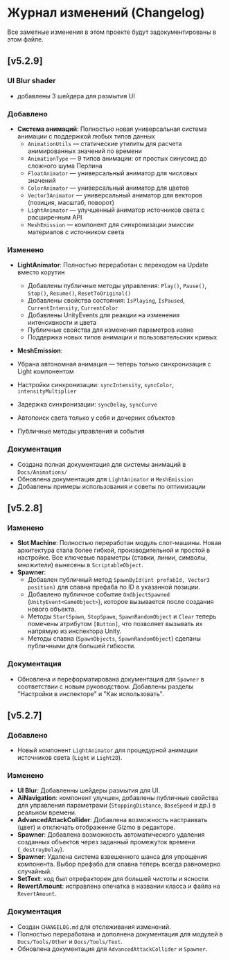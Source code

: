 # Журнал изменений (Changelog)

Все заметные изменения в этом проекте будут задокументированы в этом файле.

## [v5.2.9]

### UI Blur shader
- добавлены 3 шейдера для размытия UI

### Добавлено
- **Система анимаций**: Полностью новая универсальная система анимации с поддержкой любых типов данных
  - `AnimationUtils` — статические утилиты для расчета анимированных значений по времени
  - `AnimationType` — 9 типов анимации: от простых синусоид до сложного шума Перлина
  - `FloatAnimator` — универсальный аниматор для числовых значений
  - `ColorAnimator` — универсальный аниматор для цветов
  - `Vector3Animator` — универсальный аниматор для векторов (позиция, масштаб, поворот)
  - `LightAnimator` — улучшенный аниматор источников света с расширенным API
  - `MeshEmission` — компонент для синхронизации эмиссии материалов с источником света

### Изменено
- **LightAnimator**: Полностью переработан с переходом на Update вместо корутин
  - Добавлены публичные методы управления: `Play()`, `Pause()`, `Stop()`, `Resume()`, `ResetToOriginal()`
  - Добавлены свойства состояния: `IsPlaying`, `IsPaused`, `CurrentIntensity`, `CurrentColor`
  - Добавлены UnityEvents для реакции на изменения интенсивности и цвета
  - Публичные свойства для изменения параметров извне
  - Поддержка новых типов анимации и пользовательских кривых

-  **MeshEmission**:
  - Убрана автономная анимация — теперь только синхронизация с Light компонентом
  - Настройки синхронизации: `syncIntensity`, `syncColor`, `intensityMultiplier`
  - Задержка синхронизации: `syncDelay`, `syncCurve`
  - Автопоиск света только у себя и дочерних объектов
  - Публичные методы управления и события

### Документация
- Создана полная документация для системы анимаций в `Docs/Animations/`
- Обновлена документация для `LightAnimator` и `MeshEmission`
- Добавлены примеры использования и советы по оптимизации

## [v5.2.8]

### Изменено
- **Slot Machine**: Полностью переработан модуль слот-машины. Новая архитектура стала более гибкой, производительной и простой в настройке. Все ключевые параметры (ставки, линии, символы, множители) вынесены в `ScriptableObject`.
- **Spawner**:
  - Добавлен публичный метод `SpawnById(int prefabId, Vector3 position)` для спавна префаба по ID в указанной позиции.
  - Добавлено публичное событие `OnObjectSpawned` (`UnityEvent<GameObject>`), которое вызывается после создания нового объекта.
  - Методы `StartSpawn`, `StopSpawn`, `SpawnRandomObject` и `Clear` теперь помечены атрибутом `[Button]`, что позволяет вызывать их напрямую из инспектора Unity.
  - Методы спавна (`SpawnObjects`, `SpawnRandomObject`) сделаны публичными для большей гибкости.

### Документация
- Обновлена и переформатирована документация для `Spawner` в соответствии с новым руководством. Добавлены разделы "Настройки в инспекторе" и "Как использовать".

## [v5.2.7]

### Добавлено
- Новый компонент `LightAnimator` для процедурной анимации источников света (`Light` и `Light2D`).

### Изменено
- **UI Blur**: Добавленны шейдеры размытия для UI.
- **AiNavigation**: компонент улучшен, добавлены публичные свойства для управления параметрами (`StoppingDistance`, `BaseSpeed` и др.) в реальном времени.
- **AdvancedAttackCollider**: Добавлена возможность настраивать (цвет) и отключать отображение Gizmo в редакторе.
- **Spawner**: Добавлена возможность автоматического удаления созданных объектов через заданный промежуток времени (`_destroyDelay`).
- **Spawner**: Удалена система взвешенного шанса для упрощения компонента. Выбор префаба для спавна теперь всегда равномерно случайный.
- **SetText**: код был отрефакторен для большей чистоты и ясности.
- **RewertAmount**: исправлена опечатка в названии класса и файла на `RevertAmount`.

### Документация
- Создан `CHANGELOG.md` для отслеживания изменений.
- Полностью переработана и дополнена документация для модулей в `Docs/Tools/Other` и `Docs/Tools/Text`.
- Обновлена документация для `AdvancedAttackCollider` и `Spawner`.
